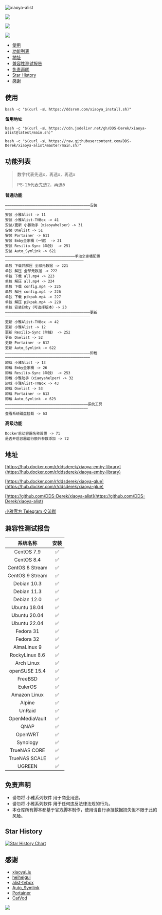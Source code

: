 ![xiaoya-alist](https://socialify.git.ci/DDS-Derek/xiaoya-alist/image?description=1&font=KoHo&forks=1&issues=1&logo=https%3A%2F%2Fraw.githubusercontent.com%2FDDS-Derek%2Fxiaoya-alist%2Fmaster%2Fassets%2Flogo.jpg&name=1&owner=1&pattern=Signal&pulls=1&stargazers=1&theme=Auto)

![](https://raw.githubusercontent.com/DDS-Derek/xiaoya-alist/master/assets/image.png)

![](https://raw.githubusercontent.com/DDS-Derek/xiaoya-alist/master/assets/image-1.png)

![](https://raw.githubusercontent.com/DDS-Derek/xiaoya-alist/master/assets/image-2.png)

- [使用](#使用)
- [功能列表](#功能列表)
- [地址](#地址)
- [兼容性测试报告](#兼容性测试报告)
- [免责声明](#免责声明)
- [Star History](#star-history)
- [感谢](#感谢)

## 使用

```shell
bash -c "$(curl -sL https://ddsrem.com/xiaoya_install.sh)"
```

**备用地址**

```shell
bash -c "$(curl -sL https://cdn.jsdelivr.net/gh/DDS-Derek/xiaoya-alist@latest/main.sh)"
```

```shell
bash -c "$(curl -sL https://raw.githubusercontent.com/DDS-Derek/xiaoya-alist/master/main.sh)"
```

## 功能列表

> 数字代表先选x，再选x，再选x
> 
> PS: 25代表先选2，再选5

**普通功能**

```shell
———————————————————————————————————————安装———————————————————————————————————————
安装 小雅Alist -> 11
安装 小雅Alist-TVBox -> 41
安装/更新 小雅助手（xiaoyahelper）-> 31
安装 Onelist -> 51
安装 Portainer -> 611
安装 Emby全家桶（一键） -> 21
安装 Resilio-Sync（单独） -> 251
安装 Auto_Symlink -> 621
————————————————————————————————手动全家桶配置————————————————————————————————————
单独 下载并解压 全部元数据 -> 221
单独 解压 全部元数据 -> 222
单独 下载 all.mp4 -> 223
单独 解压 all.mp4 -> 224
单独 下载 config.mp4 -> 225
单独 解压 config.mp4 -> 226
单独 下载 pikpak.mp4 -> 227
单独 解压 pikpak.mp4 -> 228
单独 安装Emby（可选择版本）-> 23
———————————————————————————————————————更新———————————————————————————————————————
更新 小雅Alist-TVBox -> 42
更新 小雅Alist -> 12
更新 Resilio-Sync（单独） -> 252
更新 Onelist -> 52
更新 Portainer -> 612
更新 Auto_Symlink -> 622
———————————————————————————————————————卸载———————————————————————————————————————
卸载 小雅Alist -> 13
卸载 Emby全家桶 -> 26
卸载 Resilio-Sync（单独） -> 253
卸载 小雅助手（xiaoyahelper）-> 32
卸载 小雅Alist-TVBox -> 43
卸载 Onelist -> 53
卸载 Portainer -> 613
卸载 Auto_Symlink -> 623
——————————————————————————————————————系统工具——————————————————————————————————————
查看系统磁盘挂载 -> 63
```

**高级功能**

```shell
Docker启动容器名称设置 -> 71
是否开启容器运行额外参数添加 -> 72
```

## 地址

[https://hub.docker.com/r/ddsderek/xiaoya-emby-library](https://hub.docker.com/r/ddsderek/xiaoya-emby-library)

[https://hub.docker.com/r/ddsderek/xiaoya-glue](https://hub.docker.com/r/ddsderek/xiaoya-glue)

[https://github.com/DDS-Derek/xiaoya-alist](https://github.com/DDS-Derek/xiaoya-alist)

[小雅官方 Telegram 交流群](https://t.me/xiaoyaliu00)

## 兼容性测试报告

|    系统名称     | 安装 |
| :-------------: | :--: |
|   CentOS 7.9    |  ✅   |
|   CentOS 8.4    |  ✅   |
| CentOS 8 Stream |  ✅   |
| CentOS 9 Stream |  ✅   |
|   Debian 10.3   |  ✅   |
|   Debian 11.3   |  ✅   |
|   Debian 12.0   |  ✅   |
|  Ubuntu 18.04   |  ✅   |
|  Ubuntu 20.04   |  ✅   |
|  Ubuntu 22.04   |  ✅   |
|    Fedora 31    |  ✅   |
|    Fedora 32    |  ✅   |
|   AlmaLinux 9   |  ✅   |
| RockyLinux 8.6  |  ✅   |
|   Arch Linux    |  ✅   |
|  openSUSE 15.4  |  ✅   |
|     FreeBSD     |  ✅   |
|     EulerOS     |  ✅   |
|  Amazon Linux   |  ✅   |
|     Alpine      |  ✅   |
|     UnRaid      |  ✅   |
| OpenMediaVault  |  ✅   |
|      QNAP       |  ✅   |
|     OpenWRT     |  ✅   |
|    Synology     |  ✅   |
|  TrueNAS CORE   |  ✅   |
|  TrueNAS SCALE  |  ✅   |
|     UGREEN      |  ✅   |

## 免责声明

- 请勿将 小雅系列软件 用于商业用途。
- 请勿将 小雅系列软件 用于任何违反法律法规的行为。
- 本仓库所有脚本都基于官方脚本制作，使用请自行承担数据损失但不限于此的风险。

## Star History

[![Star History Chart](https://api.star-history.com/svg?repos=DDS-Derek/xiaoya-alist&type=Date)](https://star-history.com/#DDS-Derek/xiaoya-alist)

## 感谢

- [xiaoyaLiu](http://alist.xiaoya.pro/)
- [heiheigui](https://xiaoyahelper.zengge99.eu.org/aliyun_clear.sh)
- [alist-tvbox](https://github.com/power721/alist-tvbox)
- [Auto_Symlink](https://github.com/shenxianmq/Auto_Symlink)
- [Portainer](https://github.com/portainer/portainer)
- [CatVod](https://pcoof.com/git/https://github.com/catvod/CatVodOpen)

<a href="https://github.com/DDS-Derek/xiaoya-alist/graphs/contributors"><img src="https://contrib.rocks/image?repo=DDS-Derek/xiaoya-alist"></a>